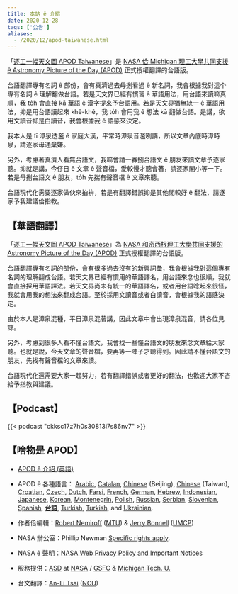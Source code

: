 ```yaml
---
title: 本站 ê 介紹
date: 2020-12-28
tags: ['公告']
aliases:
  - /2020/12/apod-taiwanese.html
---
```


「[逐工一幅天文圖 APOD Taiwanese][1]」是 [NASA 佮 Michigan 理工大學共同支援 ê Astronomy Picture of the Day (APOD)][2] 正式授權翻譯的台語版。

台語翻譯專有名詞 ê 部份，會有真濟過去毋捌看過 ê 新名詞，我會根據我對這个專有名詞 ê 理解翻做台語。若是天文界已經有慣習 ê 華語用法，用台語來讀嘛真順，我 to̍h 會直接 kā 華語 ê 漢字提來予台語用。若是天文界猶無統一 ê 華語用法，抑是用台語讀起來 khê-khê，我 to̍h 會用我 ê 想法 kā 翻做台語。是講，欲用文讀音抑是白讀音，我會根據我 ê 語感來決定。

我本人是 tī 漳泉透濫 ê 家庭大漢，平常時漳泉音濫咧講，所以文章內底時漳時泉，請逐家毋通棄嫌。

另外，考慮著真濟人看無台語文，我嘛會請一寡捌台語文 ê 朋友來讀文章予逐家聽。抑就是講，今仔日 ê 文章 ê 聲音檔，愛較慢才聽會著，請逐家閣小等一下。若是毋捌台語文 ê 朋友，to̍h 先揣有聲音檔 ê 文章來聽。

台語現代化需要逐家做伙來拍拚，若是有翻譯錯誤抑是其他閣較好 ê 翻法，請逐家予我建議佮指教。

## 【華語翻譯】

「[逐工一幅天文圖 APOD Taiwanese][1]」為 [NASA 和密西根理工大學共同支援的 Astronomy Picture of the Day (APOD)][2] 正式授權翻譯的台語版。

台語翻譯專有名詞的部份，會有很多過去沒有的新興詞彙，我會根據我對這個專有名詞的理解翻成台語。若天文界已經有慣用的華語譯名，用台語來念也很順，我就會直接採用華語譯法。若天文界尚未有統一的華語譯名，或者用台語唸起來很怪，我就會用我的想法來翻成台語。至於採用文讀音或者白讀音，會根據我的語感決定。

由於本人是漳泉混種，平日漳泉混著講，因此文章中會出現漳泉混音，請各位見諒。

另外，考慮到很多人看不懂台語文，我會找一些懂台語文的朋友來念文章給大家聽。也就是說，今天文章的聲音檔，要再等一陣子才聽得到。因此請不懂台語文的朋友，先找有聲音檔的文章來讀。

台語現代化還需要大家一起努力，若有翻譯錯誤或者更好的翻法，也歡迎大家不吝給予指教與建議。

## 【Podcast】

{{< podcast "ckksc17z7h0s30813i7s86nv7" >}}

## 【啥物是 APOD】

- [APOD ê 介紹 (英語)][english]

- APOD ê 各種語言：
 [Arabic][Arabic], [Catalan][Catalan], [Chinese][Chinese1] (Beijing), [Chinese][Chinese2] (Taiwan), [Croatian][Croatian], [Czech][Czech], [Dutch][Dutch], [Farsi][Farsi], [French][French], [German][German], [Hebrew][Hebrew], [Indonesian][Indonesian], [Japanese][Japanese], [Korean][Korean], [Montenegrin][Montenegrin], [Polish][Polish], [Russian][Russian], [Serbian][Serbian], [Slovenian][Slovenian], [Spanish][Spanish], [**台語**][Taiwanese], [Turkish][Turkish], [Turkish][Turkish], and [Ukrainian][Ukrainian].

- 作者佮編輯：[Robert Nemiroff][Robert Nemiroff] ([MTU][MTU]) & [Jerry Bonnell][Jerry Bonnell] ([UMCP][UMCP])

- NASA 辦公室：Phillip Newman [Specific rights apply][Specific rights apply].

- NASA ê 聲明：[NASA Web Privacy Policy and Important Notices][NASA Web Privacy Policy and Important Notices]

- 服務提供：[ASD][ASD] at [NASA][NASA] / [GSFC][GSFC] & [Michigan Tech. U.][Michigan Tech. U.]

- 台文翻譯：[An-Li Tsai][email] ([NCU][NCU])

[1]: https://www.apod.tw/
[2]: https://apod.nasa.gov/apod/lib/about_apod.html
[english]: https://apod.nasa.gov/apod/lib/about_apod.html
[Arabic]: http://www.apodar.com/
[Catalan]: http://www.apod.cat/
[Chinese1]: http://www.bjp.org.cn/mryt/ (Beijing)
[Chinese2]: http://sprite.phys.ncku.edu.tw/astrolab/mirrors/apod/apod.html (Taiwan)
[Croatian]: http://www.apod.rs/Croatia.html
[Czech]: http://www.astro.cz/apod/
[Dutch]: http://www.apod.nl/
[Farsi]: http://www.skypix.org/apod/
[French]: http://www.cidehom.com/apod.php
[German]: http://www.starobserver.org/
[Hebrew]: http://www.astronomia2009.org.il/info/apod/apod.htm
[Indonesian]: http://apod.infoastronomy.org/
[Japanese]: http://home.u05.itscom.net/apodjpn/apodj/apodj0.htm
[Korean]: http://wouldyoulike.org/apod/
[Montenegrin]: http://www.apod.rs/Montenegro.html
[Polish]: http://apod.pl/apod/
[Russian]: http://www.astronet.ru/db/apod.html
[Serbian]: http://www.apod.rs/
[Slovenian]: http://apod.fmf.uni-lj.si/
[Spanish]: http://observatorio.info/
[Taiwanese]: https://www.apod.tw/
[Turkish]: https://www.uzaydanhaberler.com/category/gorsel/apod/
[Turkish]: https://rasyonalist.org/kategori/apod/
[Ukrainian]: http://astronomy.pp.ua/
[Robert Nemiroff]: http://www.phy.mtu.edu/faculty/Nemiroff.html
[MTU]: http://www.phy.mtu.edu/
[Jerry Bonnell]: https://antwrp.gsfc.nasa.gov/htmltest/jbonnell/www/bonnell.html
[UMCP]: http://www.astro.umd.edu/
[Specific rights apply]: https://apod.nasa.gov/apod/lib/about_apod.html#srapply
[NASA Web Privacy Policy and Important Notices]: https://www.nasa.gov/about/highlights/HP_Privacy.html
[ASD]: https://astrophysics.gsfc.nasa.gov/
[NASA]: https://www.nasa.gov/
[GSFC]: https://www.nasa.gov/centers/goddard/
[Michigan Tech. U.]: http://www.mtu.edu/
[NCU]: https://www.astro.ncu.edu.tw/
[email]: mailto:thianbun.taigi@gmail.com
